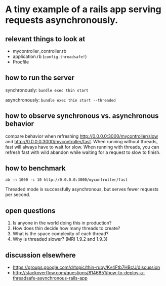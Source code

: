 A tiny example of a rails app serving requests asynchronously.
==============================================================

relevant things to look at
--------------------------
 * mycontroller_controller.rb
 * application.rb (`config.threadsafe!`)
 * Procfile


how to run the server
---------------------
synchronously: `bundle exec thin start`

asynchronously: `bundle exec thin start --threaded`


how to observe synchronous vs. asynchronous behavior
----------------------------------------------------
compare behavior when refreshing http://0.0.0.0:3000/mycontroller/slow and http://0.0.0.0:3000/mycontroller/fast. When running without threads, fast will always have to wait for slow. When running with threads, you can refresh fast with wild abandon while waiting for a request to slow to finish.


how to benchmark
----------------

`ab -n 1000 -c 10 http://0.0.0.0:3000/mycontroller/fast`

Threaded mode is successfully asynchronous, but serves fewer requests per second.


open questions
--------------
1. Is anyone in the world doing this in production?
2. How does thin decide how many threads to create?
3. What is the space complexity of each thread?
4. Why is threaded slower? (MRI 1.9.2 and 1.9.3)

discussion elsewhere
--------------------

 * https://groups.google.com/d/topic/thin-ruby/Kv4Ftb7HBcU/discussion
 * http://stackoverflow.com/questions/8146851/how-to-deploy-a-threadsafe-asynchronous-rails-app

